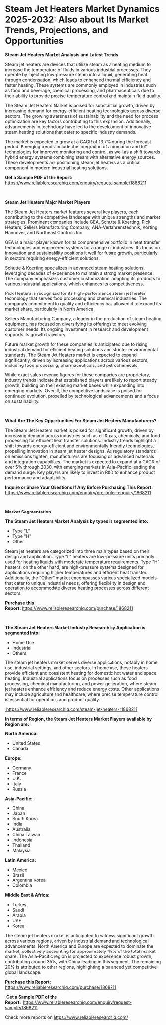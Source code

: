 <p><h1>Steam Jet Heaters Market Dynamics 2025-2032: Also about Its Market Trends, Projections, and Opportunities</h1></p><p><strong>Steam Jet Heaters Market Analysis and Latest Trends</strong></p>
<p><p>Steam jet heaters are devices that utilize steam as a heating medium to increase the temperature of fluids in various industrial processes. They operate by injecting low-pressure steam into a liquid, generating heat through condensation, which leads to enhanced thermal efficiency and faster heating. These systems are commonly employed in industries such as food and beverage, chemical processing, and pharmaceuticals due to their ability to provide precise temperature control and maintain fluid quality.</p><p>The Steam Jet Heaters Market is poised for substantial growth, driven by increasing demand for energy-efficient heating technologies across diverse sectors. The growing awareness of sustainability and the need for process optimization are key factors contributing to this expansion. Additionally, advancements in technology have led to the development of innovative steam heating solutions that cater to specific industry demands.</p><p>The market is expected to grow at a CAGR of 13.7% during the forecast period. Emerging trends include the integration of automation and IoT technologies for improved monitoring and control, as well as a shift towards hybrid energy systems combining steam with alternative energy sources. These developments are positioning steam jet heaters as a critical component in modern industrial heating solutions.</p></p>
<p><strong>Get a Sample PDF of the Report:&nbsp;</strong> <a href="https://www.reliableresearchiq.com/enquiry/request-sample/1868211?utm_campaign=2273&utm_medium=2&utm_source=Github&utm_content=ia&utm_term=19022025&utm_id=steam-jet-heaters">https://www.reliableresearchiq.com/enquiry/request-sample/1868211</a></p>
<p>&nbsp;</p>
<p><strong>Steam Jet Heaters Major Market Players</strong></p>
<p><p>The Steam Jet Heaters market features several key players, each contributing to the competitive landscape with unique strengths and market strategies. Prominent companies include GEA, Schutte & Koerting, Pick Heaters, Sellers Manufacturing Company, ANA-Verfahrenstechnik, Korting Hannover, and Northeast Controls Inc. </p><p>GEA is a major player known for its comprehensive portfolio in heat transfer technologies and engineered systems for a range of industries. Its focus on innovation and sustainability positions it well for future growth, particularly in sectors requiring energy-efficient solutions.</p><p>Schutte & Koerting specializes in advanced steam heating solutions, leveraging decades of experience to maintain a strong market presence. The company emphasizes customer customization, adapting its products to various industrial applications, which enhances its competitiveness.</p><p>Pick Heaters is recognized for its high-performance steam jet heater technology that serves food processing and chemical industries. The company’s commitment to quality and efficiency has allowed it to expand its market share, particularly in North America.</p><p>Sellers Manufacturing Company, a leader in the production of steam heating equipment, has focused on diversifying its offerings to meet evolving customer needs. Its ongoing investment in research and development supports its growth trajectory.</p><p>Future market growth for these companies is anticipated due to rising industrial demand for efficient heating solutions and stricter environmental standards. The Steam Jet Heaters market is expected to expand significantly, driven by increasing applications across various sectors, including food processing, pharmaceuticals, and petrochemicals.</p><p>While exact sales revenue figures for these companies are proprietary, industry trends indicate that established players are likely to report steady growth, building on their existing market bases while expanding into emerging markets. Overall, the competitive landscape is poised for continued evolution, propelled by technological advancements and a focus on sustainability.</p></p>
<p>&nbsp;</p>
<p><strong>What Are The Key Opportunities For Steam Jet Heaters Manufacturers?</strong></p>
<p><p>The Steam Jet Heaters market is poised for significant growth, driven by increasing demand across industries such as oil & gas, chemicals, and food processing for efficient heat transfer solutions. Industry trends highlight a shift towards energy-efficient and environmentally friendly technologies, propelling innovation in steam jet heater designs. As regulatory standards on emissions tighten, manufacturers are focusing on advanced materials and integration capabilities. The market is expected to expand at a CAGR of over 5% through 2030, with emerging markets in Asia-Pacific leading the demand surge. Key players are likely to invest in R&D to enhance product performance and adaptability.</p></p>
<p><strong>Inquire or Share Your Questions If Any Before Purchasing This Report:</strong> <a href="https://www.reliableresearchiq.com/enquiry/pre-order-enquiry/1868211?utm_campaign=2273&utm_medium=2&utm_source=Github&utm_content=ia&utm_term=19022025&utm_id=steam-jet-heaters">https://www.reliableresearchiq.com/enquiry/pre-order-enquiry/1868211</a></p>
<p>&nbsp;</p>
<p><strong>Market Segmentation</strong></p>
<p><strong>The Steam Jet Heaters Market Analysis by types is segmented into:</strong></p>
<p><ul><li>Type "L"</li><li>Type "H"</li><li>Other</li></ul></p>
<p><p>Steam jet heaters are categorized into three main types based on their design and application. Type "L" heaters are low-pressure units primarily used for heating liquids with moderate temperature requirements. Type "H" heaters, on the other hand, are high-pressure systems designed for applications requiring higher temperatures and efficient heat transfer. Additionally, the "Other" market encompasses various specialized models that cater to unique industrial needs, offering flexibility in design and operation to accommodate diverse heating processes across different sectors.</p></p>
<p><strong>Purchase this Report:&nbsp;</strong><a href="https://www.reliableresearchiq.com/purchase/1868211?utm_campaign=2273&utm_medium=2&utm_source=Github&utm_content=ia&utm_term=19022025&utm_id=steam-jet-heaters">https://www.reliableresearchiq.com/purchase/1868211</a></p>
<p>&nbsp;</p>
<p><strong>The Steam Jet Heaters Market Industry Research by Application is segmented into:</strong></p>
<p><ul><li>Home Use</li><li>Industrial</li><li>Others</li></ul></p>
<p><p>The steam jet heaters market serves diverse applications, notably in home use, industrial settings, and other sectors. In home use, these heaters provide efficient and consistent heating for domestic hot water and space heating. Industrial applications focus on processes such as food processing, chemical manufacturing, and power generation, where steam jet heaters enhance efficiency and reduce energy costs. Other applications may include agriculture and healthcare, where precise temperature control is essential for operations and product quality.</p></p>
<p><a href="https://www.reliableresearchiq.com/steam-jet-heaters-r1868211?utm_campaign=2273&utm_medium=2&utm_source=Github&utm_content=ia&utm_term=19022025&utm_id=steam-jet-heaters">&nbsp;https://www.reliableresearchiq.com/steam-jet-heaters-r1868211</a></p>
<p><strong>In terms of Region, the Steam Jet Heaters Market Players available by Region are:</strong></p>
<p>
    <p> <strong> North America: </strong>
        <ul>
            <li>United States</li>
            <li>Canada</li>
        </ul>
        </p> 
    <p> <strong> Europe: </strong>
        <ul>
            <li>Germany</li>
            <li>France</li>
            <li>U.K.</li>
            <li>Italy</li>
            <li>Russia</li>
        </ul>
        </p> 
    <p> <strong> Asia-Pacific: </strong>
        <ul>
            <li>China</li>
            <li>Japan</li>
            <li>South Korea</li>
            <li>India</li>
            <li>Australia</li>
            <li>China Taiwan</li>
            <li>Indonesia</li>
            <li>Thailand</li>
            <li>Malaysia</li>
        </ul>
        </p> 
    <p> <strong> Latin America: </strong>
        <ul>
            <li>Mexico</li>
            <li>Brazil</li>
            <li>Argentina Korea</li>
            <li>Colombia</li>
        </ul>
        </p> 
    <p> <strong> Middle East & Africa: </strong>
        <ul>
            <li>Turkey</li>
            <li>Saudi</li>
            <li>Arabia</li>
            <li>UAE</li>
            <li>Korea</li>
        </ul>
    </p>
    </p>
<p><p>The steam jet heaters market is anticipated to witness significant growth across various regions, driven by industrial demand and technological advancements. North America and Europe are expected to dominate the market, collectively accounting for approximately 45% of the total market share. The Asia-Pacific region is projected to experience robust growth, contributing around 35%, with China leading in this segment. The remaining 20% is attributed to other regions, highlighting a balanced yet competitive global landscape.</p></p>
<p><strong>Purchase this Report: </strong><a href="https://www.reliableresearchiq.com/purchase/1868211?utm_campaign=2273&utm_medium=2&utm_source=Github&utm_content=ia&utm_term=19022025&utm_id=steam-jet-heaters">https://www.reliableresearchiq.com/purchase/1868211</a></p>
<p>&nbsp;<strong>Get a Sample PDF of the Report:&nbsp;&nbsp;</strong><a href="https://www.reliableresearchiq.com/enquiry/request-sample/1868211?utm_campaign=2273&utm_medium=2&utm_source=Github&utm_content=ia&utm_term=19022025&utm_id=steam-jet-heaters">https://www.reliableresearchiq.com/enquiry/request-sample/1868211</a></p>
<p><strong></strong></p>
<p>Check more reports on <a href="https://www.reliableresearchiq.com/?utm_campaign=2273&utm_medium=2&utm_source=Github&utm_content=ia&utm_term=19022025&utm_id=steam-jet-heaters">https://www.reliableresearchiq.com/</a></p>